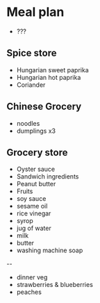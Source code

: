 # Meal plan

- ???

## Spice store

- Hungarian sweet paprika
- Hungarian hot paprika
- Coriander

## Chinese Grocery

- noodles
- dumplings x3

## Grocery store

- Oyster sauce
- Sandwich ingredients
- Peanut butter
- Fruits
- soy sauce
- sesame oil
- rice vinegar
- syrop
- jug of water
- milk
- butter
- washing machine soap

--

- dinner veg
- strawberries & blueberries
- peaches
